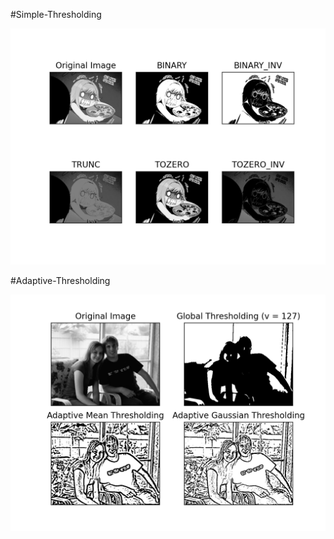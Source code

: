#Simple-Thresholding



![Threshold-img](https://github.com/Pavankunchala/Deep-Learning/blob/master/Thresholding_openCV/simpleThreshold.png)

#Adaptive-Thresholding

![Adaptive-imgs](https://github.com/Pavankunchala/Deep-Learning/blob/master/Thresholding_openCV/adaptive_thresholding.png)
